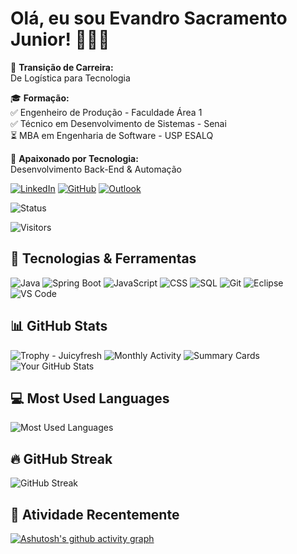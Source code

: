 # Olá, eu sou Evandro Sacramento Junior! 👨🏿‍💻

🎯 **Transição de Carreira:**  
De Logística para Tecnologia  

🎓 **Formação:**  
✅️ Engenheiro de Produção - Faculdade Área 1  
✅️ Técnico em Desenvolvimento de Sistemas - Senai  
⏳️ MBA em Engenharia de Software - USP ESALQ  

🚀 **Apaixonado por Tecnologia:**   
Desenvolvimento Back-End & Automação  

[![LinkedIn](https://img.shields.io/badge/LinkedIn-0077B5?style=for-the-badge&logo=linkedin&logoColor=white)](https://www.linkedin.com/in/evandrosacramento/)
[![GitHub](https://img.shields.io/badge/GitHub-100000?style=for-the-badge&logo=github&logoColor=white)](https://github.com/evandrossjr)
[![Outlook](https://img.shields.io/badge/Outlook-0078D4?style=for-the-badge&logo=microsoftoutlook&logoColor=white)](mailto:evandro-dev@outlook.com)
<!-- 💬 Badge com status online/offline (falso, apenas decorativo) -->
![Status](https://img.shields.io/badge/Status-Online-brightgreen)
<!-- 🌐 Contador de visitas -->
![Visitors](https://komarev.com/ghpvc/?username=evandrossjr&label=Profile%20views&color=0e75b6&style=flat)

 

## 🚀 Tecnologias & Ferramentas  
![Java](https://img.shields.io/badge/Java-007396?style=for-the-badge&logo=openjdk&logoColor=white)
![Spring Boot](https://img.shields.io/badge/SpringBoot-6DB33F?style=for-the-badge&logo=spring&logoColor=white)
![JavaScript](https://img.shields.io/badge/JavaScript-F7DF1E?style=for-the-badge&logo=javascript&logoColor=black)
![CSS](https://img.shields.io/badge/CSS-1572B6?style=for-the-badge&logo=css3&logoColor=white)
![SQL](https://img.shields.io/badge/SQL-4479A1?style=for-the-badge&logo=MySQL&logoColor=white)
![Git](https://img.shields.io/badge/Git-F05032?style=for-the-badge&logo=git&logoColor=white)
![Eclipse](https://img.shields.io/badge/Eclipse-2C2255?style=for-the-badge&logo=eclipse&logoColor=white)
![VS Code](https://img.shields.io/badge/VS%20Code-007ACC?style=for-the-badge&logo=visualstudiocode&logoColor=white)  

## 📊 GitHub Stats 
![Trophy - Juicyfresh](https://github-profile-trophy.vercel.app/?username=evandrossjr&theme=juicyfresh)
![Monthly Activity](https://github-profile-summary-cards.vercel.app/api/cards/productive-time?username=evandrossjr&theme=highcontrast&utcOffset=-3)
 ![Summary Cards](https://github-profile-summary-cards.vercel.app/api/cards/profile-details?username=evandrossjr&theme=highcontrast)
![Your GitHub Stats](https://github-readme-stats.vercel.app/api?username=evandrossjr&show_icons=true&theme=highcontrast)

## 💻 Most Used Languages
![Most Used Languages](https://github-readme-stats.vercel.app/api/top-langs/?username=evandrossjr&layout=compact&langs_count=7&theme=highcontrast)


## 🔥 GitHub Streak  
![GitHub Streak](https://streak-stats.demolab.com/?user=evandrossjr&theme=highcontrast&hide_border=false)



## 🚀 Atividade Recentemente
[![Ashutosh's github activity graph](https://github-readme-activity-graph.vercel.app/graph?username=evandrossjr&theme=xcode)](https://github.com/ashutosh00710/github-readme-activity-graph)

